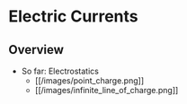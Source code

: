 # Electric Currents

## Overview
* So far: Electrostatics
  * [[/images/point_charge.png]]
  * [[/images/infinite_line_of_charge.png]]